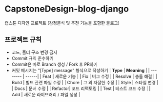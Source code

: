 # CapstoneDesign-blog-django
캡스톤 디자인 프로젝트 (감정분석 및 추천 기능을 포함한 블로그)


## 프로젝트 규칙
- 코드, 폴더 구조 변경 금지
- Commit 규칙 준수하기
- Commit은 따로 Branch 생성 / Fork 후 PR하기
- 커밋 메시지는 "[Type] message" 형식으로 작성하기
  | **Type** | **Meaning** |
  | -------- | ------|
  | Feat    | 새로운 기능 |
  | Fix     | 버그 수정 |
  | Resolve | 충돌 해결 |
  | Build   | 빌드 관련 파일 수정 |
  | Chore   | 그 외 자잘한 수정 |
  | Style   | 스타일 변경 |
  | Docs    | 문서 수정 |
  | Refactor| 코드 리팩토링 |
  | Test    | 테스트 코드 수정 |
  | Add     | 새로운 라이브러리 / 파일 생성 |
